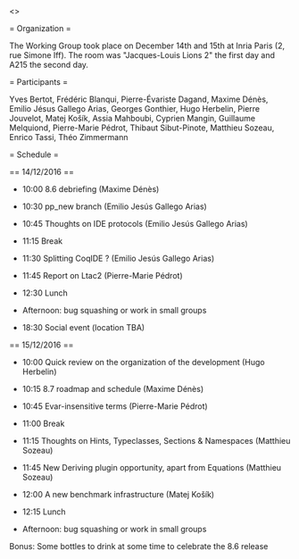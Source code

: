 <<TableOfContents>>

= Organization =

The Working Group took place on December 14th and 15th at Inria Paris (2, rue Simone Iff). The room was "Jacques-Louis Lions 2" the first day and A215 the second day.

= Participants =

Yves Bertot, Frédéric Blanqui, Pierre-Évariste Dagand, Maxime Dénès, Emilio Jésus Gallego Arias, Georges Gonthier, Hugo Herbelin, Pierre Jouvelot, Matej Košík, Assia Mahboubi, Cyprien Mangin, Guillaume Melquiond, Pierre-Marie Pédrot, Thibaut Sibut-Pinote, Matthieu Sozeau, Enrico Tassi, Théo Zimmermann

= Schedule =

== 14/12/2016 ==

 * 10:00 8.6 debriefing (Maxime Dénès)

 * 10:30 pp_new branch (Emilio Jesús Gallego Arias)

 * 10:45 Thoughts on IDE protocols (Emilio Jesús Gallego Arias)

 * 11:15 Break

 * 11:30 Splitting CoqIDE ? (Emilio Jesús Gallego Arias)

 * 11:45 Report on Ltac2 (Pierre-Marie Pédrot)

 * 12:30 Lunch

 * Afternoon: bug squashing or work in small groups

 * 18:30 Social event (location TBA)

== 15/12/2016 ==

 * 10:00 Quick review on the organization of the development (Hugo Herbelin)

 * 10:15 8.7 roadmap and schedule (Maxime Dénès)
 
 * 10:45 Evar-insensitive terms (Pierre-Marie Pédrot)

 * 11:00 Break

 * 11:15 Thoughts on Hints, Typeclasses, Sections & Namespaces (Matthieu Sozeau)

 * 11:45 New Deriving plugin opportunity, apart from Equations (Matthieu Sozeau)

 * 12:00 A new benchmark infrastructure (Matej Košík)

 * 12:15 Lunch

 * Afternoon: bug squashing or work in small groups

Bonus: Some bottles to drink at some time to celebrate the 8.6 release
